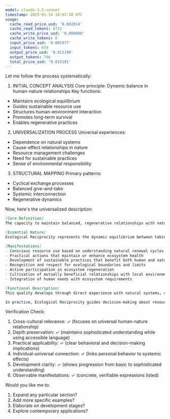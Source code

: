 ```yaml
---
model: claude-3.5-sonnet
timestamp: 2025-01-14 18:07:38 UTC
usage:
  cache_read_price_usd: '0.002014'
  cache_read_tokens: 6712
  cache_write_price_usd: '0.000000'
  cache_write_tokens: 0
  input_price_usd: '0.001977'
  input_tokens: 659
  output_price_usd: '0.011190'
  output_tokens: 746
  total_price_usd: '0.015181'
---
```


Let me follow the process systematically:

1. INITIAL CONCEPT ANALYSIS
Core principle: Dynamic balance in human-nature relationships
Key functions:
- Maintains ecological equilibrium
- Guides sustainable resource use
- Structures human-environment interaction
- Promotes long-term survival
- Enables regenerative practices

2. UNIVERSALIZATION PROCESS
Universal experiences:
- Dependence on natural systems
- Cause-effect relationships in nature
- Resource management challenges
- Need for sustainable practices
- Sense of environmental responsibility

3. STRUCTURAL MAPPING
Primary patterns:
- Cyclical exchange processes
- Balanced give-and-take
- Systemic interconnection
- Regenerative dynamics

Now, here's the universalized description:

```markdown
[Core Definition]
The capacity to maintain balanced, regenerative relationships with natural systems through conscious exchange, understanding that human wellbeing depends on and contributes to ecological health. It manifests as practical wisdom in resource use, spiritual awareness of interconnection, and ethical behavior toward the environment.

[Essential Nature]
Ecological Reciprocity represents the dynamic equilibrium between taking and giving in human-environment relationships. It emerges from the recognition that humans are integral parts of natural systems, not separate from them. This quality combines practical understanding of ecological processes with deep awareness of responsibility and connection. It guides behavior through an intuitive grasp of natural limits and regenerative possibilities, while fostering a sense of belonging within the larger web of life.

[Manifestations]
- Conscious resource use based on understanding natural renewal cycles
- Practical actions that maintain or enhance ecosystem health
- Development of sustainable practices that benefit both human and natural systems
- Recognition and respect for ecological boundaries and limits
- Active participation in ecosystem regeneration
- Cultivation of mutually beneficial relationships with local environments
- Integration of human needs with ecosystem requirements

[Functional Description]
This quality develops through direct experience with natural systems, careful observation of cause-and-effect relationships, and growing awareness of ecological interconnections. It begins with basic recognition of dependency on nature, evolves through understanding of systemic relationships, and matures into skilled participation in ecological processes. The development process involves both practical skill-building and deepening awareness of human-nature interdependence.

In practice, Ecological Reciprocity guides decision-making about resource use, shapes behavioral patterns, and influences community planning. It manifests as careful attention to environmental impact, development of sustainable practices, and active participation in ecosystem regeneration. This quality enables humans to meet their needs while maintaining or enhancing environmental health, creating a foundation for long-term survival and thriving of both human and natural systems.
```

Verification Check:
1. Cross-cultural relevance: ✓ (focuses on universal human-nature relationship)
2. Depth preservation: ✓ (maintains sophisticated understanding while using accessible language)
3. Practical applicability: ✓ (clear behavioral and decision-making implications)
4. Individual-universal connection: ✓ (links personal behavior to systemic effects)
5. Development clarity: ✓ (shows progression from basic to sophisticated understanding)
6. Observable manifestations: ✓ (concrete, verifiable expressions listed)

Would you like me to:
1. Expand any particular section?
2. Add more specific examples?
3. Elaborate on development stages?
4. Explore contemporary applications?
